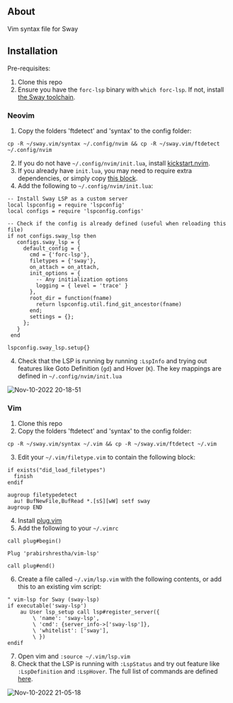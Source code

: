 ## About

Vim syntax file for Sway

## Installation

Pre-requisites:
1. Clone this repo
1. Ensure you have the `forc-lsp` binary with `which forc-lsp`. If not, install [the Sway toolchain](https://fuellabs.github.io/sway/v0.25.2/introduction/installation.html).

### Neovim

1. Copy the folders 'ftdetect' and 'syntax' to the config folder: 
```
cp -R ~/sway.vim/syntax ~/.config/nvim && cp -R ~/sway.vim/ftdetect ~/.config/nvim
```
2. If you do not have `~/.config/nvim/init.lua`, install [kickstart.nvim](https://github.com/nvim-lua/kickstart.nvim).
3. If you already have `init.lua`, you may need to require extra dependencies, or simply copy [this block](https://github.com/nvim-lua/kickstart.nvim/blob/38828dcaf7c140902fedeaa75b017bf968400bb0/init.lua#L401-L604).
4. Add the following to `~/.config/nvim/init.lua`:
```
-- Install Sway LSP as a custom	server
local lspconfig = require 'lspconfig'
local configs = require 'lspconfig.configs'

-- Check if the config is already defined (useful when reloading this file)
if not configs.sway_lsp then
   configs.sway_lsp = {
     default_config = {
       cmd = {'forc-lsp'},
       filetypes = {'sway'},
       on_attach = on_attach,
       init_options = { 
         -- Any initialization options
         logging = { level = 'trace' }
       },
       root_dir = function(fname)
         return lspconfig.util.find_git_ancestor(fname)
       end;
       settings = {};
     };
   }
 end

lspconfig.sway_lsp.setup{}
```
4. Check that the LSP is running by running `:LspInfo` and trying out features like Goto Definition (`gd`) and Hover (`K`). The key mappings are defined in `~/.config/nvim/init.lua`

![Nov-10-2022 20-18-51](https://user-images.githubusercontent.com/47993817/201267485-dcff3e58-1b13-4215-9c77-c262f8bebdc5.gif)

### Vim

1. Clone this repo
2. Copy the folders 'ftdetect' and 'syntax' to the config folder: 
```
cp -R ~/sway.vim/syntax ~/.vim && cp -R ~/sway.vim/ftdetect ~/.vim
```
3. Edit your `~/.vim/filetype.vim` to contain the following block:
```
if exists("did_load_filetypes")
  finish
endif

augroup filetypedetect
  au! BufNewFile,BufRead *.[sS][wW] setf sway
augroup END
```
4. Install [plug.vim](https://github.com/junegunn/vim-plug)
5. Add the following to your `~/.vimrc`
```
call plug#begin()

Plug 'prabirshrestha/vim-lsp'

call plug#end()
```
6. Create a file called `~/.vim/lsp.vim` with the following contents, or add this to an existing vim script:
```
" vim-lsp for Sway (sway-lsp)
if executable('sway-lsp')
    au User lsp_setup call lsp#register_server({
        \ 'name': 'sway-lsp',
        \ 'cmd': {server_info->['sway-lsp']},
        \ 'whitelist': ['sway'],
        \ })
endif
```
7. Open vim and `:source ~/.vim/lsp.vim`
8. Check that the LSP is running with `:LspStatus` and try out feature like `:LspDefinition` and `:LspHover`. The full list of commands are defined [here](https://github.com/prabirshrestha/vim-lsp).

![Nov-10-2022 21-05-18](https://user-images.githubusercontent.com/47993817/201267452-4b51a037-6b49-464c-92c4-c0df50c15fd4.gif)

